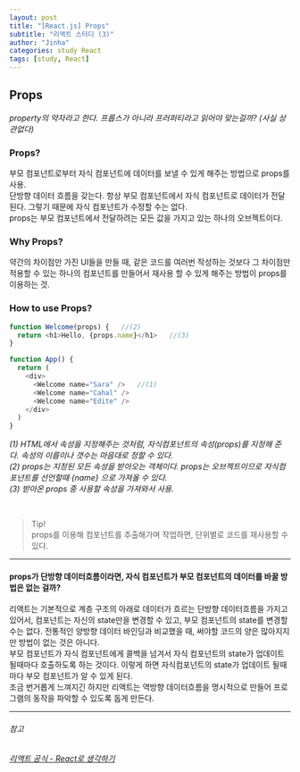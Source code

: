 ```yaml
---
layout: post
title: "[React.js] Props"
subtitle: "리액트 스터디 (3)"
author: "Jinha"
categories: study React
tags: [study, React]
---
```


## Props
*property의 약자라고 한다. 프롭스가 아니라 프러퍼티라고 읽어야 맞는걸까? (사실 상관없다)*

### Props?
부모 컴포넌트로부터 자식 컴포넌트에 데이터를 보낼 수 있게 해주는 방법으로 props를 사용.  
단방향 데이터 흐름을 갖는다. 항상 부모 컴포넌트에서 자식 컴포넌트로 데이터가 전달된다. 그렇기 때문에 자식 컴포넌트가 수정할 수는 없다.    
props는 부모 컴포넌트에서 전달하려는 모든 값을 가지고 있는 하나의 오브젝트이다.

### Why Props?
약간의 차이점만 가진 UI들을 만들 때, 같은 코드를 여러번 작성하는 것보다 그 차이점만 적용할 수 있는 하나의 컴포넌트를 만들어서 재사용 할 수 있게 해주는 방법이 props를 이용하는 것.     

### How to use Props?

```javascript
function Welcome(props) {   //(2)
  return <h1>Hello, {props.name}</h1>   //(3)
}

function App() {
  return (
    <div>
      <Welcome name="Sara" />   //(1)
      <Welcome name="Cahal" />
      <Welcome name="Edite" />
    </div>
  )
}
```

*(1) HTML에서 속성을 지정해주는 것처럼, 자식컴포넌트의 속성(props)를 지정해 준다. 속성의 이름이나 갯수는 마음대로 정할 수 있다.*  
*(2) props는 지정된 모든 속성을 받아오는 객체이다. props는 오브젝트이므로 자식컴포넌트를 선언할때 {name} 으로 가져올 수 있다.*  
*(3) 받아온 props 중 사용할 속성을 가져와서 사용.*

<br />

> Tip!  
> props를 이용해 컴포넌트를 추출해가며 작업하면, 단위별로 코드를 재사용할 수 있다.


***

#### props가 단방향 데이터흐름이라면, 자식 컴포넌트가 부모 컴포넌트의 데이터를 바꿀 방법은 없는 걸까?

리액트는 기본적으로 계층 구조의 아래로 데이터가 흐르는 단방향 데이터흐름을 가지고 있어서, 컴포넌트는 자신의 state만을 변경할 수 있고, 부모 컴포넌트의 state를 변경할 수는 없다.
전통적인 양방향 데이터 바인딩과 비교했을 때, 써야할 코드의 양은 많아지지만 방법이 없는 것은 아니다.   
부모 컴포넌트가 자식 컴포넌트에게 콜백을 넘겨서 자식 컴포넌트의 state가 업데이트 될때마다 호출하도록 하는 것이다. 이렇게 하면 자식컴포넌트의 state가 업데이트 될때 마다 부모 컴포넌트가 알 수 있게 된다.   
조금 번거롭게 느껴지긴 하지만 리액트는 역방향 데이터흐름을 명시적으로 만들어 프로그램의 동작을 파악할 수 있도록 돕게 만든다.   

***

###### 참고
*[리액트 공식 - React로 생각하기](https://ko.reactjs.org/docs/thinking-in-react.html#step-5-add-inverse-data-flow)*
